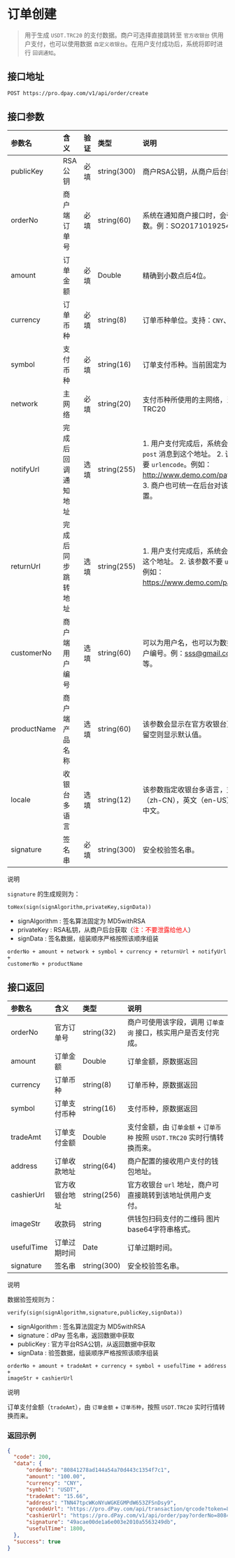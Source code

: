 # 订单创建

> 用于生成 `USDT.TRC20` 的支付数据。商户可选择直接跳转至 `官方收银台` 供用户支付，也可以使用数据 `自定义收银台`。在用户支付成功后，系统将即时进行 `回调通知`。



## 接口地址

```bash
POST https://pro.dpay.com/v1/api/order/create
```



## 接口参数

| 参数名      | 含义               | 验证 | 类型        | 说明                                                         |
| :---------- | :----------------- | :--- | :---------- | :----------------------------------------------------------- |
| publicKey   | RSA 公钥           | 必填 | string(300) | 商户RSA公钥，从商户后台获取。                                |
| orderNo     | 商户端订单号       | 必填 | string(60)  | 系统在通知商户接口时，会带上这个参数。例：SO201710192541。   |
| amount      | 订单金额           | 必填 | Double      | 精确到小数点后4位。                                          |
| currency    | 订单币种           | 必填 | string(8)   | 订单币种单位。支持：`CNY`、`USD`。                           |
| symbol      | 支付币种           | 必填 | string(16)  | 订单支付币种。当前固定为 `USDT`。                            |
| network     | 主网络             | 必填 | string(20)  | 支付币种所使用的主网络，当前固定为 TRC20                     |
| notifyUrl   | 完成后回调通知地址 | 选填 | string(255) | 1. 用户支付完成后，系统会发送一个 `post` 消息到这个地址。 2. 该参数不需要 `urlencode`。例如：http://www.demo.com/pay_notify。 3. 商户也可统一在后台对该参数进行配置。 |
| returnUrl   | 完成后同步跳转地址 | 选填 | string(255) | 1. 用户支付完成后，系统会自动跳转到这个地址。 2. 该参数不要 `urlencode`。例如：https://www.demo.com/pay_return。 |
| customerNo  | 商户端用户编号     | 选填 | string(60)  | 可以为用户名，也可以为数据库中的用户编号。例：sss@gmail.com，xxx等。 |
| productName | 商户端产品名称     | 选填 | string(60)  | 该参数会显示在官方收银台页面顶部，留空则显示默认值。         |
| locale      | 收银台多语言       | 选填 | string(12)  | 该参数指定收银台多语言，支持：中文（zh-CN），英文（en-US），默认为中文。 |
| signature   | 签名串             | 必填 | string(300) | 安全校验签名串。                                             |

说明

`signature` 的生成规则为：
```
toHex(sign(signAlgorithm,privateKey,signData))
```
- signAlgorithm : 签名算法固定为 MD5withRSA 
- privateKey : RSA私钥，从商户后台获取（<font color=red>注：不要泄露给他人</font>）
- signData :  签名数据，组装顺序严格按照该顺序组装

```
orderNo + amount + network + symbol + currency + returnUrl + notifyUrl + 
customerNo + productName
```



## 接口返回

| 参数名     | 含义           | 类型        | 说明                                                         |
| :--------- | :------------- | :---------- | :----------------------------------------------------------- |
| orderNo    | 官方订单号     | string(32)  | 商户可使用该字段，调用 `订单查询` 接口，核实用户是否支付完成。 |
| amount     | 订单金额       | Double      | 订单金额，原数据返回                                         |
| currency   | 订单币种       | string(8)   | 订单币种，原数据返回                                         |
| symbol     | 订单支付币种   | string(16)  | 支付币种，原数据返回                                         |
| tradeAmt   | 订单支付金额   | Double      | 支付金额，由 `订单金额` + `订单币种` 按照 `USDT.TRC20` 实时行情转换而来。 |
| address    | 订单收款地址   | string(64)  | 商户配置的接收用户支付的钱包地址。                           |
| cashierUrl | 官方收银台地址 | string(256) | 官方收银台 `url` 地址，商户可直接跳转到该地址供用户支付。    |
| imageStr   | 收款码         | string      | 供钱包扫码支付的二维码 图片base64字符串格式。                |
| usefulTime | 订单过期时间   | Date        | 订单过期时间。                                               |
| signature  | 签名串         | string(300) | 安全校验签名串。                                             |

说明

数据验签规则为：

```
verify(sign(signAlgorithm,signature,publicKey,signData))
```

- signAlgorithm : 签名算法固定为 MD5withRSA 
- signature：dPay 签名串，返回数据中获取
- publicKey : 官方平台RSA公钥，从返回数据中获取
- signData :  验签数据，组装顺序严格按照该顺序组装

```
orderNo + amount + tradeAmt + currency + symbol + usefulTime + address +
imageStr + cashierUrl 
```

说明

订单支付金额（`tradeAmt`），由 `订单金额` + `订单币种`，按照 `USDT.TRC20` 实时行情转换而来。



### 返回示例

```json
{
  "code": 200,
  "data": {
      "orderNo": "80841278ad144a54a70d443c1354f7c1",
      "amount": "100.00",
      "currency": "CNY",
      "symbol": "USDT",
      "tradeAmt": "15.66",
      "address": "TNN47tpcWKoNYuWGKEGMPdW653ZFSnDsy9",
      "qrcodeUrl": "https://pro.dPay.com/api/transaction/qrcode?token=80841278ad144a54a70d443c1354f7c1",
      "cashierUrl": "https://pro.dPay.com/v1/api/order/pay?orderNo=80841278ad144a54a70d443c1354f7c1",
      "signature": "49acae00de1a6e003e2010a5563249db",
      "usefulTime": 1800,
  },
  "success": true
}
```